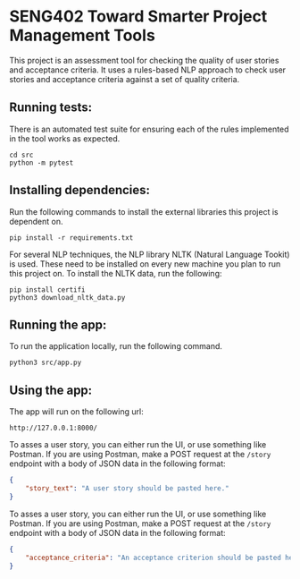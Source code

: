 # SENG402 Toward Smarter Project Management Tools

This project is an assessment tool for checking the quality of user stories and acceptance criteria. It uses a rules-based NLP approach to check user stories and acceptance criteria against a set of quality criteria.

## Running tests: 
There is an automated test suite for ensuring each of the rules implemented in the tool works as expected.
```console
cd src
python -m pytest
```

## Installing dependencies:
Run the following commands to install the external libraries this project is dependent on.
```console
pip install -r requirements.txt
```

For several NLP techniques, the NLP library NLTK (Natural Language Tookit) is used. These need to be installed on every new machine you plan to run this project on. To install the NLTK data, run the following:
```console
pip install certifi
python3 download_nltk_data.py
```

## Running the app:
To run the application locally, run the following command.
```console
python3 src/app.py
```

## Using the app:
The app will run on the following url:
```
http://127.0.0.1:8000/
```

To asses a user story, you can either run the UI, or use something like Postman. If you are using Postman, make a POST request at the ```/story``` endpoint with a body of JSON data in the following format:
```json
{
    "story_text": "A user story should be pasted here."
}
```

To asses a user story, you can either run the UI, or use something like Postman. If you are using Postman, make a POST request at the ```/story``` endpoint with a body of JSON data in the following format:
```json
{
    "acceptance_criteria": "An acceptance criterion should be pasted here."
}
```